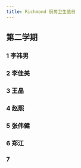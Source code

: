 ```yaml
---
title: Richmond 厨房卫生值日
---
```


## 第二学期
### 1 李祎男
### 2 李佳美
### 3 王晶
### 4 赵熙
### 5 张伟健
### 6 郑江
### 7
